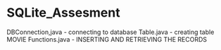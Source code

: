 # SQLite_Assesment
DBConnection,java - connecting to database
Table.java - creating table MOVIE
Functions.java - INSERTING AND RETRIEVING THE RECORDS
